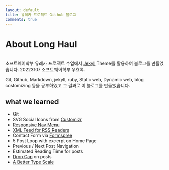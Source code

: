 ```yaml
---
layout: default
title: 유레카 프로젝트 Github 블로그
comments: true
---
```


<div class="post">
	<h1 class="pageTitle">About Long Haul</h1>
	<img src="{{ '/assets/img/codes.jpg' }}" alt="">
	<p class="intro">소프트웨어학부 유레카 프로젝트 수업에서 <a href="http://jekyllrb.com">Jekyll</a> Theme를 활용하여 블로그를 만들었습니다. 20223107 소프트웨어학부 우효록.</p>
	<p>Git, Github, Markdown, jekyll, ruby, Static web, Dynamic web, blog costomizing 등을 공부하였고 그 결과로 이 블로그를 만들었습니다.</p>
	<h2>what we learned</h2>
	<ul>
		<li>Git</li>
  		<li>SVG Social Icons from <a href="http://customizr.net/icons/">Customizr</a></li>
  		<li><a href="http://responsive-nav.com/">Responsive Nav Menu</a></li>
  		<li><a href="https://github.com/snaptortoise/jekyll-rss-feeds">XML Feed for RSS Readers</a></li>
  		<li>Contact Form via <a href="http://formspree.io/">Formspree</a></li>
      <li>5 Post Loop with excerpt on Home Page</li>
  		<li>Previous / Next Post Navigation</li>
      <li>Estimated Reading Time for posts</li>
  		<li><a href="https://github.com/adobe-webplatform/dropcap.js">Drop Cap</a> on posts</li>
  		<li><a href="http://typecast.com/blog/a-more-modern-scale-for-web-typography">A Better Type Scale</a></li>
  	</ul>
</div>

